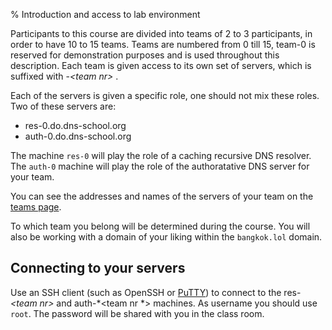 % Introduction and access to lab environment

Participants to this course are divided into teams of 2 to 3 participants,
in order to have 10 to 15 teams.  Teams are numbered from 0 till 15,
team-0 is reserved for demonstration purposes and is used
throughout this description.  Each team is given access to its own
set of servers, which is suffixed with -*\<team nr\>* .

Each of the servers is given a specific role, one should not mix these
roles.  Two of these servers are:

- res-0.do.dns-school.org
- auth-0.do.dns-school.org

The machine `res-0` will play the role of a caching recursive DNS
resolver.  The `auth-0` machine will
play the role of the authoratative DNS server for your team.

You can see the addresses and names of the servers of your team on the [teams
page](teams.html).

To which team you belong will be determined during the course.
You will also be working with a domain of your liking within the `bangkok.lol`
domain.

## Connecting to your servers

Use an SSH client (such as OpenSSH or [PuTTY](https://www.chiark.greenend.org.uk/~sgtatham/putty/)) to connect to the res-*\<team nr\>* 
and auth-*<team nr *> machines.  As username you should use `root`. 
The password will be shared with you in the class room.
